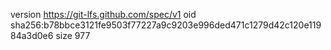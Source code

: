 version https://git-lfs.github.com/spec/v1
oid sha256:b78bbce3121fe9503f77227a9c9203e996ded471c1279d42c120e11984a3d0e6
size 977
